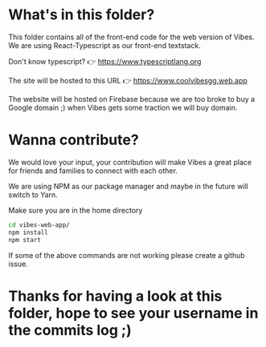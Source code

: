 # What's in this folder?

This folder contains all of the front-end code for the web version of Vibes. We are using React-Typescript as our front-end textstack.

Don't know typescript? 👉 https://www.typescriptlang.org

The site will be hosted to this URL 👉 https://www.coolvibesgg.web.app

The website will be hosted on Firebase because we are too broke to buy a Google domain ;) when Vibes gets some traction we will buy domain.

# Wanna contribute?

We would love your input, your contribution will make Vibes a great place for friends and families to connect with each other.

We are using NPM as our package manager and maybe in the future will switch to Yarn.

Make sure you are in the home directory

```bash
cd vibes-web-app/ 
npm install 
npm start
```

If some of the above commands are not working please create a github issue.

# Thanks for having a look at this folder, hope to see your username in the commits log ;)
